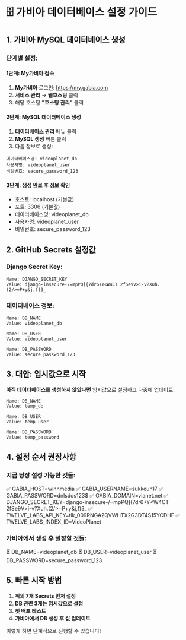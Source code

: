 # 🗄️ 가비아 데이터베이스 설정 가이드

## 1. 가비아 MySQL 데이터베이스 생성

### 단계별 설정:

#### 1단계: My가비아 접속
1. **My가비아** 로그인: https://my.gabia.com
2. **서비스 관리** → **웹호스팅** 클릭
3. 해당 호스팅 **"호스팅 관리"** 클릭

#### 2단계: MySQL 데이터베이스 생성
1. **데이터베이스 관리** 메뉴 클릭
2. **MySQL 생성** 버튼 클릭
3. 다음 정보로 생성:

```
데이터베이스명: videoplanet_db
사용자명: videoplanet_user
비밀번호: secure_password_123
```

#### 3단계: 생성 완료 후 정보 확인
- 호스트: localhost (기본값)
- 포트: 3306 (기본값)
- 데이터베이스명: videoplanet_db
- 사용자명: videoplanet_user
- 비밀번호: secure_password_123

## 2. GitHub Secrets 설정값

### Django Secret Key:
```
Name: DJANGO_SECRET_KEY
Value: django-insecure-/=mpPQ]{7dr6+Y<W4CT 2fSe9V>i-v?Xuh.(2/>=P+y&j,f)3_
```

### 데이터베이스 정보:
```
Name: DB_NAME
Value: videoplanet_db

Name: DB_USER
Value: videoplanet_user

Name: DB_PASSWORD
Value: secure_password_123
```

## 3. 대안: 임시값으로 시작

**아직 데이터베이스를 생성하지 않았다면** 임시값으로 설정하고 나중에 업데이트:

```
Name: DB_NAME
Value: temp_db

Name: DB_USER
Value: temp_user

Name: DB_PASSWORD
Value: temp_password
```

## 4. 설정 순서 권장사항

### 지금 당장 설정 가능한 것들:
✅ GABIA_HOST=winnmedia
✅ GABIA_USERNAME=sukkeun17
✅ GABIA_PASSWORD=dnlsdos123$
✅ GABIA_DOMAIN=vlanet.net
✅ DJANGO_SECRET_KEY=django-insecure-/=mpPQ]{7dr6+Y<W4CT 2fSe9V>i-v?Xuh.(2/>=P+y&j,f)3_
✅ TWELVE_LABS_API_KEY=tlk_009RNGA2QVWHTX2G3DT4S15YCDHF
✅ TWELVE_LABS_INDEX_ID=VideoPlanet

### 가비아에서 생성 후 설정할 것들:
⏳ DB_NAME=videoplanet_db
⏳ DB_USER=videoplanet_user
⏳ DB_PASSWORD=secure_password_123

## 5. 빠른 시작 방법

1. **위의 7개 Secrets 먼저 설정**
2. **DB 관련 3개는 임시값으로 설정**
3. **첫 배포 테스트**
4. **가비아에서 DB 생성 후 값 업데이트**

이렇게 하면 단계적으로 진행할 수 있습니다!